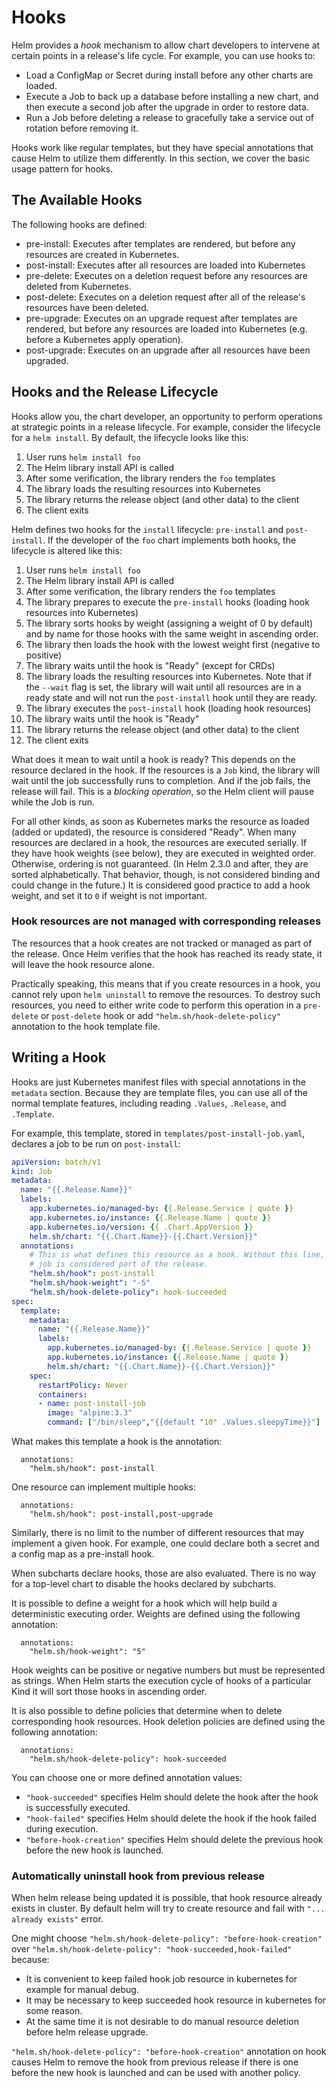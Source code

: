 # Hooks

Helm provides a _hook_ mechanism to allow chart developers to intervene
at certain points in a release's life cycle. For example, you can use
hooks to:

- Load a ConfigMap or Secret during install before any other charts are
  loaded.
- Execute a Job to back up a database before installing a new chart,
  and then execute a second job after the upgrade in order to restore
  data.
- Run a Job before deleting a release to gracefully take a service out
  of rotation before removing it.

Hooks work like regular templates, but they have special annotations
that cause Helm to utilize them differently. In this section, we cover
the basic usage pattern for hooks.

## The Available Hooks

The following hooks are defined:

- pre-install: Executes after templates are rendered, but before any
  resources are created in Kubernetes.
- post-install: Executes after all resources are loaded into Kubernetes
- pre-delete: Executes on a deletion request before any resources are
  deleted from Kubernetes.
- post-delete: Executes on a deletion request after all of the release's
  resources have been deleted.
- pre-upgrade: Executes on an upgrade request after templates are
  rendered, but before any resources are loaded into Kubernetes (e.g.
  before a Kubernetes apply operation).
- post-upgrade: Executes on an upgrade after all resources have been
  upgraded.

## Hooks and the Release Lifecycle

Hooks allow you, the chart developer, an opportunity to perform
operations at strategic points in a release lifecycle. For example,
consider the lifecycle for a `helm install`. By default, the lifecycle
looks like this:

1. User runs `helm install foo`
2. The Helm library install API is called
3. After some verification, the library renders the `foo` templates
4. The library loads the resulting resources into Kubernetes
5. The library returns the release object (and other data) to the client
6. The client exits

Helm defines two hooks for the `install` lifecycle: `pre-install` and
`post-install`. If the developer of the `foo` chart implements both
hooks, the lifecycle is altered like this:

1. User runs `helm install foo`
2. The Helm library install API is called
3. After some verification, the library renders the `foo` templates
4. The library prepares to execute the `pre-install` hooks (loading hook resources into
   Kubernetes)
5. The library sorts hooks by weight (assigning a weight of 0 by default) and by name for those hooks with the same weight in ascending order.
6. The library then loads the hook with the lowest weight first (negative to positive)
7. The library waits until the hook is "Ready" (except for CRDs)
8. The library loads the resulting resources into Kubernetes. Note that if the `--wait`
flag is set, the library will wait until all resources are in a ready state
and will not run the `post-install` hook until they are ready.
9. The library executes the `post-install` hook (loading hook resources)
10. The library waits until the hook is "Ready"
11. The library returns the release object (and other data) to the client
12. The client exits

What does it mean to wait until a hook is ready? This depends on the
resource declared in the hook. If the resources is a `Job` kind, the library
 will wait until the job successfully runs to completion. And if the job
fails, the release will fail. This is a _blocking operation_, so the
Helm client will pause while the Job is run.

For all other kinds, as soon as Kubernetes marks the resource as loaded
(added or updated), the resource is considered "Ready". When many
resources are declared in a hook, the resources are executed serially. If they
have hook weights (see below), they are executed in weighted order. Otherwise,
ordering is not guaranteed. (In Helm 2.3.0 and after, they are sorted
alphabetically. That behavior, though, is not considered binding and could change
in the future.) It is considered good practice to add a hook weight, and set it
to `0` if weight is not important.


### Hook resources are not managed with corresponding releases

The resources that a hook creates are not tracked or managed as part of the
release. Once Helm verifies that the hook has reached its ready state, it
will leave the hook resource alone.

Practically speaking, this means that if you create resources in a hook, you
cannot rely upon `helm uninstall` to remove the resources. To destroy such
resources, you need to either write code to perform this operation in a `pre-delete`
or `post-delete` hook or add `"helm.sh/hook-delete-policy"` annotation to the hook template file.

## Writing a Hook

Hooks are just Kubernetes manifest files with special annotations in the
`metadata` section. Because they are template files, you can use all of
the normal template features, including reading `.Values`, `.Release`,
and `.Template`.

For example, this template, stored in `templates/post-install-job.yaml`,
declares a job to be run on `post-install`:

```yaml
apiVersion: batch/v1
kind: Job
metadata:
  name: "{{.Release.Name}}"
  labels:
    app.kubernetes.io/managed-by: {{.Release.Service | quote }}
    app.kubernetes.io/instance: {{.Release.Name | quote }}
    app.kubernetes.io/version: {{ .Chart.AppVersion }}
    helm.sh/chart: "{{.Chart.Name}}-{{.Chart.Version}}"
  annotations:
    # This is what defines this resource as a hook. Without this line, the
    # job is considered part of the release.
    "helm.sh/hook": post-install
    "helm.sh/hook-weight": "-5"
    "helm.sh/hook-delete-policy": hook-succeeded
spec:
  template:
    metadata:
      name: "{{.Release.Name}}"
      labels:
        app.kubernetes.io/managed-by: {{.Release.Service | quote }}
        app.kubernetes.io/instance: {{.Release.Name | quote }}
        helm.sh/chart: "{{.Chart.Name}}-{{.Chart.Version}}"
    spec:
      restartPolicy: Never
      containers:
      - name: post-install-job
        image: "alpine:3.3"
        command: ["/bin/sleep","{{default "10" .Values.sleepyTime}}"]

```

What makes this template a hook is the annotation:

```
  annotations:
    "helm.sh/hook": post-install
```

One resource can implement multiple hooks:

```
  annotations:
    "helm.sh/hook": post-install,post-upgrade
```

Similarly, there is no limit to the number of different resources that
may implement a given hook. For example, one could declare both a secret
and a config map as a pre-install hook.

When subcharts declare hooks, those are also evaluated. There is no way
for a top-level chart to disable the hooks declared by subcharts.

It is possible to define a weight for a hook which will help build a
deterministic executing order. Weights are defined using the following annotation:

```
  annotations:
    "helm.sh/hook-weight": "5"
```

Hook weights can be positive or negative numbers but must be represented as
strings. When Helm starts the execution cycle of hooks of a particular Kind it
will sort those hooks in ascending order. 

It is also possible to define policies that determine when to delete corresponding hook resources. Hook deletion policies are defined using the following annotation:

```
  annotations:
    "helm.sh/hook-delete-policy": hook-succeeded
```

You can choose one or more defined annotation values:
* `"hook-succeeded"` specifies Helm should delete the hook after the hook is successfully executed.
* `"hook-failed"` specifies Helm should delete the hook if the hook failed during execution.
* `"before-hook-creation"` specifies Helm should delete the previous hook before the new hook is launched.

### Automatically uninstall hook from previous release

When helm release being updated it is possible, that hook resource already exists in cluster. By default helm will try to create resource and fail with `"... already exists"` error.

One might choose `"helm.sh/hook-delete-policy": "before-hook-creation"` over `"helm.sh/hook-delete-policy": "hook-succeeded,hook-failed"` because:

* It is convenient to keep failed hook job resource in kubernetes for example for manual debug.
* It may be necessary to keep succeeded hook resource in kubernetes for some reason.
* At the same time it is not desirable to do manual resource deletion before helm release upgrade.

`"helm.sh/hook-delete-policy": "before-hook-creation"` annotation on hook causes Helm to remove the hook from previous release if there is one before the new hook is launched and can be used with another policy.
